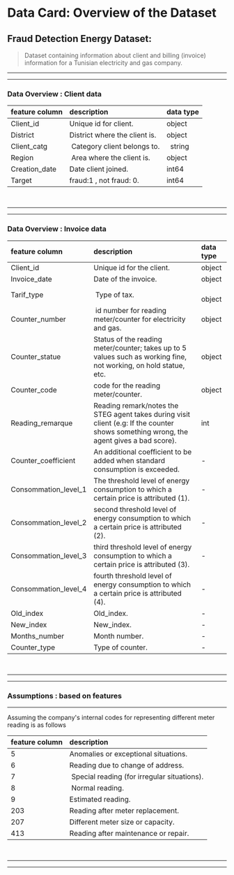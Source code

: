 # Data Card: Overview of the Dataset



## __Fraud Detection Energy Dataset:__


> Dataset containing information about client and billing (invoice) information for a Tunisian electricity and gas company.


---
---


### Data Overview : Client data

| feature column | description | data type  |
|:--------|:------------------------| :--------------| 
| Client_id | Unique id for client. |  object  |
| District | District where the client is. |   object |
| Client_catg  | Category client belongs to. |  string |
| Region | Area where the client is. |object |
| Creation_date  |  Date client joined. |  int64  | 
| Target   |   fraud:1 , not fraud: 0.  | int64 | 


<br>

---
---

### Data Overview : Invoice data

| feature column | description | data type  |
|:--------|:------------------------| :--------------| 
| Client_id | Unique id for the client. |  object  |
| Invoice_date | Date of the invoice. |   object |
| Tarif_type  | Type of tax. |  object |
| Counter_number | id number for reading meter/counter for electricity and gas. |object |
| Counter_statue  | Status of the reading meter/counter; takes up to 5 values such as working fine, not working, on hold statue, etc. |  object  | 
| Counter_code   |  code for the reading meter/counter. | object | 
| Reading_remarque  | Reading remark/notes the STEG agent takes during visit client (e.g: If the counter shows something wrong, the agent gives a bad score).  | int | 
| Counter_coefficient  | An additional coefficient to be added when standard consumption is exceeded. | - | 
| Consommation_level_1 | The threshold level of energy consumption to which a certain price is attributed (1). | - | 
| Consommation_level_2 | second threshold level of energy consumption to which a certain price is attributed (2). | - | 
| Consommation_level_3 | third threshold level of energy consumption to which a certain price is attributed (3). | -  | 
| Consommation_level_4 | fourth threshold level of energy consumption to which a certain price is attributed (4). | - | 
| Old_index   | Old_index. |  -  | 
| New_index   | New_index. |  -  | 
| Months_number | Month number. |  - | 
| Counter_type| Type of counter. |  - | 


<br>


---
---

### Assumptions : based on features


---

Assuming the company's internal codes for representing different meter reading is as follows

| feature column | description |
|:--------|:------------------------|
| 5 | Anomalies or exceptional situations. |
| 6 | Reading due to change of address. |
| 7 | Special reading (for irregular situations). |
| 8 | Normal reading. |
| 9  | Estimated reading. |
| 203   |  Reading after meter replacement. |
| 207   |  Different meter size or capacity. |
| 413   |  Reading after maintenance or repair. |


<br>


---
---



